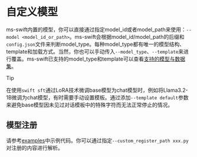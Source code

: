 # 自定义模型

ms-swift内置的模型，你可以直接通过指定model_id或者model_path来使用：`--model <model_id_or_path>`。ms-swift会根据model_id/model_path的后缀和`config.json`文件来判断model_type。每种model_type都有唯一的模型结构、template和加载方式。当然，你也可以手动传入`--model_type`、`--template`来进行覆盖。ms-swift已支持的model_type和template可以查看[支持的模型与数据集](../Instruction/支持的模型和数据集.md)。

> [!TIP]
> 在使用`swift sft`通过LoRA技术微调base模型为chat模型时，例如将Llama3.2-1B微调为chat模型，有时需要手动设置模板。通过添加`--template default`参数来避免base模型因未见过对话模板中的特殊字符而无法正常停止的情况。
## 模型注册

请参考[examples](https://github.com/modelscope/swift/blob/main/examples/custom)中示例代码。你可以通过指定`--custom_register_path xxx.py`对注册的内容进行解析。

